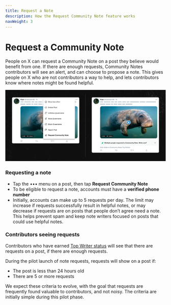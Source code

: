 ```yaml
---
title: Request a Note
description: How the Request Community Note feature works
navWeight: 3
---
```

# Request a Community Note

People on X can request a Community Note on a post they believe would benefit from one. If there are enough requests, Community Notes contributors will see an alert, and can choose to propose a note. This gives people on X who are not contributors a way to help, and lets contributors know where notes might be found helpful.

![Button to request a note, and banner showing what a contributor sees when there are requests on a post](../images/note-requests.png)

### Requesting a note

- Tap the ••• menu on a post, then tap **Request Community Note**
- To be eligible to request a note, accounts must have a **verified phone number**
- Initially, accounts can make up to 5 requests per day. The limit may increase if requests successfully result in helpful notes, or may decrease if requests are on posts that people don’t agree need a note. This helps prevent spam and keep note writers focused on posts that could use helpful notes.

### Contributors seeing requests

Contributors who have earned [Top Writer status](../contributing/top-contributors.md) will see that there are requests on a post, if there are enough requests.

During the pilot launch of note requests, requests will show on a post if: 
- The post is less than 24 hours old
- There are 5 or more requests

We expect these criteria to evolve, with the goal that requests are frequently found valuable to contributors, and not noisy. The criteria are initially simple during this pilot phase.
